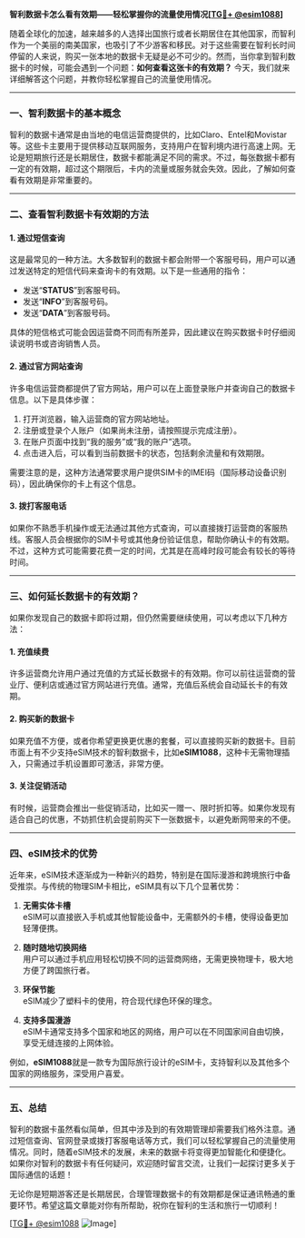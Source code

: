 **智利数据卡怎么看有效期——轻松掌握你的流量使用情况[[TG💪+ @esim1088](https://t.me/s/esim1088)]**

随着全球化的加速，越来越多的人选择出国旅行或者长期居住在其他国家，而智利作为一个美丽的南美国家，也吸引了不少游客和移民。对于这些需要在智利长时间停留的人来说，购买一张本地的数据卡无疑是必不可少的。然而，当你拿到智利数据卡的时候，可能会遇到一个问题：**如何查看这张卡的有效期？** 今天，我们就来详细解答这个问题，并教你轻松掌握自己的流量使用情况。

---

### 一、智利数据卡的基本概念

智利的数据卡通常是由当地的电信运营商提供的，比如Claro、Entel和Movistar等。这些卡主要用于提供移动互联网服务，支持用户在智利境内进行高速上网。无论是短期旅行还是长期居住，数据卡都能满足不同的需求。不过，每张数据卡都有一定的有效期，超过这个期限后，卡内的流量或服务就会失效。因此，了解如何查看有效期是非常重要的。

---

### 二、查看智利数据卡有效期的方法

#### 1. **通过短信查询**
这是最常见的一种方法。大多数智利的数据卡都会附带一个客服号码，用户可以通过发送特定的短信代码来查询卡的有效期。以下是一些通用的指令：

- 发送“**STATUS**”到客服号码。
- 发送“**INFO**”到客服号码。
- 发送“**DATA**”到客服号码。

具体的短信格式可能会因运营商不同而有所差异，因此建议在购买数据卡时仔细阅读说明书或咨询销售人员。

#### 2. **通过官方网站查询**
许多电信运营商都提供了官方网站，用户可以在上面登录账户并查询自己的数据卡信息。以下是具体步骤：

1. 打开浏览器，输入运营商的官方网站地址。
2. 注册或登录个人账户（如果尚未注册，请按照提示完成注册）。
3. 在账户页面中找到“我的服务”或“我的账户”选项。
4. 点击进入后，可以看到当前数据卡的状态，包括剩余流量和有效期限。

需要注意的是，这种方法通常要求用户提供SIM卡的IMEI码（国际移动设备识别码），因此确保你的卡上有这个信息。

#### 3. **拨打客服电话**
如果你不熟悉手机操作或无法通过其他方式查询，可以直接拨打运营商的客服热线。客服人员会根据你的SIM卡号或其他身份验证信息，帮助你确认卡的有效期。不过，这种方式可能需要花费一定的时间，尤其是在高峰时段可能会有较长的等待时间。

---

### 三、如何延长数据卡的有效期？

如果你发现自己的数据卡即将过期，但仍然需要继续使用，可以考虑以下几种方法：

#### 1. **充值续费**
许多运营商允许用户通过充值的方式延长数据卡的有效期。你可以前往运营商的营业厅、便利店或通过官方网站进行充值。通常，充值后系统会自动延长卡的有效期。

#### 2. **购买新的数据卡**
如果充值不方便，或者你希望更换更优惠的套餐，可以直接购买新的数据卡。目前市面上有不少支持eSIM技术的智利数据卡，比如**eSIM1088**，这种卡无需物理插入，只需通过手机设置即可激活，非常方便。

#### 3. **关注促销活动**
有时候，运营商会推出一些促销活动，比如买一赠一、限时折扣等。如果你发现有适合自己的优惠，不妨抓住机会提前购买下一张数据卡，以避免断网带来的不便。

---

### 四、eSIM技术的优势

近年来，eSIM技术逐渐成为一种新兴的趋势，特别是在国际漫游和跨境旅行中备受推崇。与传统的物理SIM卡相比，eSIM具有以下几个显著优势：

1. **无需实体卡槽**  
   eSIM可以直接嵌入手机或其他智能设备中，无需额外的卡槽，使得设备更加轻薄便携。

2. **随时随地切换网络**  
   用户可以通过手机应用轻松切换不同的运营商网络，无需更换物理卡，极大地方便了跨国旅行者。

3. **环保节能**  
   eSIM减少了塑料卡的使用，符合现代绿色环保的理念。

4. **支持多国漫游**  
   eSIM卡通常支持多个国家和地区的网络，用户可以在不同国家间自由切换，享受无缝连接的上网体验。

例如，**eSIM1088**就是一款专为国际旅行设计的eSIM卡，支持智利以及其他多个国家的网络服务，深受用户喜爱。

---

### 五、总结

智利的数据卡虽然看似简单，但其中涉及到的有效期管理却需要我们格外注意。通过短信查询、官网登录或拨打客服电话等方式，我们可以轻松掌握自己的流量使用情况。同时，随着eSIM技术的发展，未来的数据卡将变得更加智能化和便捷化。如果你对智利的数据卡有任何疑问，欢迎随时留言交流，让我们一起探讨更多关于国际通信的话题！

无论你是短期游客还是长期居民，合理管理数据卡的有效期都是保证通讯畅通的重要环节。希望这篇文章能对你有所帮助，祝你在智利的生活和旅行一切顺利！

[[TG💪+ @esim1088](https://t.me/s/esim1088) ![Image](https://i.postimg.cc/4NQfJmqS/Snipaste-2025-05-13-00-14-12.png)]